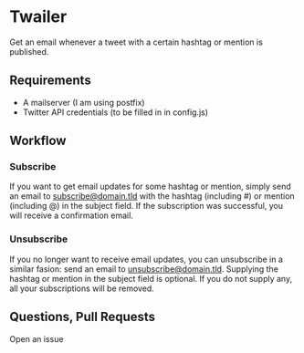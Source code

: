 # Twailer

Get an email whenever a tweet with a certain hashtag or mention is published.

## Requirements

* A mailserver (I am using postfix)
* Twitter API credentials (to be filled in in config.js)

## Workflow

### Subscribe 

If you want to get email updates for some hashtag or mention, simply send an email to 
subscribe@domain.tld with the hashtag (including #) or mention (including @) in the subject
field. If the subscription was successful, you will receive a confirmation email.

### Unsubscribe

If you no longer want to receive email updates, you can unsubscribe in a similar fasion:
send an email to unsubscribe@domain.tld. Supplying the hashtag or mention in the subject
field is optional. If you do not supply any, all your subscriptions will be removed.

## Questions, Pull Requests

Open an issue
